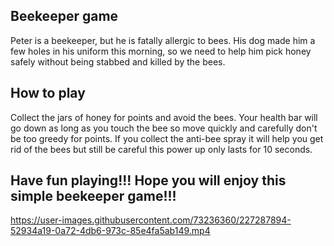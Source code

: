 ## Beekeeper game

Peter is a beekeeper, but he is fatally allergic to bees. His dog made him a few holes in his uniform this morning, so we need to help him pick honey safely without being stabbed and killed by the bees.

## How to play

Collect the jars of honey for points and avoid the bees. Your health bar will go down as long as you touch the bee so move quickly and carefully don't be too greedy for points. If you collect the anti-bee spray it will help you get rid of the bees but still be careful this power up only lasts for 10 seconds.

## Have fun playing!!! Hope you will enjoy this simple beekeeper game!!!


https://user-images.githubusercontent.com/73236360/227287894-52934a19-0a72-4db6-973c-85e4fa5ab149.mp4

